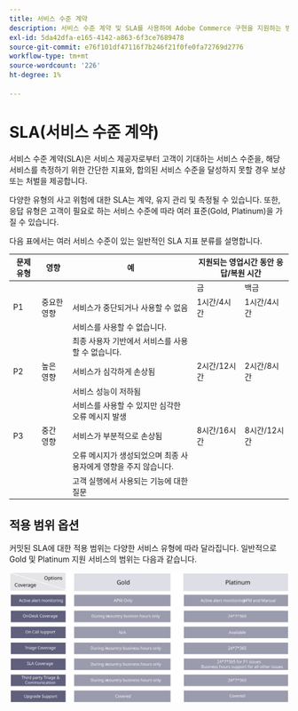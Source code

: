 ```yaml
---
title: 서비스 수준 계약
description: 서비스 수준 계약 및 SLA를 사용하여 Adobe Commerce 구현을 지원하는 방법에 대해 알아봅니다.
exl-id: 5da42dfa-e165-4142-a863-6f3ce7689478
source-git-commit: e76f101df47116f7b246f21f0fe0fa72769d2776
workflow-type: tm+mt
source-wordcount: '226'
ht-degree: 1%

---
```


# SLA(서비스 수준 계약)

서비스 수준 계약(SLA)은 서비스 제공자로부터 고객이 기대하는 서비스 수준을, 해당 서비스를 측정하기 위한 간단한 지표와, 합의된 서비스 수준을 달성하지 못할 경우 보상 또는 처벌을 제공합니다.

다양한 유형의 사고 위험에 대한 SLA는 계약, 유지 관리 및 측정될 수 있습니다. 또한, 응답 유형은 고객이 필요로 하는 서비스 수준에 따라 여러 표준(Gold, Platinum)을 가질 수 있습니다.

다음 표에서는 여러 서비스 수준이 있는 일반적인 SLA 지표 분류를 설명합니다.

<table>
<thead>
  <tr>
    <th>문제 유형</th>
    <th>영향</th>
    <th>예</th>
    <th colspan="2">지원되는 영업시간 동안 응답/복원 시간</th>
  </tr>
</thead>
<tbody>
  <tr>
    <td colspan="3"></td>
    <td>금</td>
    <td>백금</td>
  </tr>
  <tr>
    <td>P1</td>
    <td>중요한 영향</td>
    <td>서비스가 중단되거나 사용할 수 없음</td>
    <td>1시간/4시간</td>
    <td>1시간/4시간</td>
  </tr>
  <tr>
    <td></td>
    <td></td>
    <td>서비스를 사용할 수 없습니다.</td>
    <td></td>
    <td></td>
  </tr>
  <tr>
    <td></td>
    <td></td>
    <td>최종 사용자 기반에서 서비스를 사용할 수 없습니다.</td>
    <td></td>
    <td></td>
  </tr>
  <tr>
    <td>P2</td>
    <td>높은 영향</td>
    <td>서비스가 심각하게 손상됨</td>
    <td>2시간/12시간</td>
    <td>2시간/8시간</td>
  </tr>
  <tr>
    <td></td>
    <td></td>
    <td>서비스 성능이 저하됨</td>
    <td></td>
    <td></td>
  </tr>
  <tr>
    <td></td>
    <td></td>
    <td>서비스를 사용할 수 있지만 심각한 오류 메시지 발생</td>
    <td></td>
    <td></td>
  </tr>
  <tr>
    <td>P3</td>
    <td>중간 영향</td>
    <td>서비스가 부분적으로 손상됨</td>
    <td>8시간/16시간</td>
    <td>8시간/12시간</td>
  </tr>
  <tr>
    <td></td>
    <td></td>
    <td>오류 메시지가 생성되었으며 최종 사용자에게 영향을 주지 않습니다.</td>
    <td></td>
    <td></td>
  </tr>
  <tr>
    <td></td>
    <td></td>
    <td>고객 실행에서 사용되는 기능에 대한 질문</td>
    <td></td>
    <td></td>
  </tr>
</tbody>
</table>

## 적용 범위 옵션

커밋된 SLA에 대한 적용 범위는 다양한 서비스 유형에 따라 달라집니다. 일반적으로 Gold 및 Platinum 지원 서비스의 범위는 다음과 같습니다.

![SLA 적용 범위를 보여주는 정보 그래픽](../../assets/playbooks/sla-coverage-options.svg)
